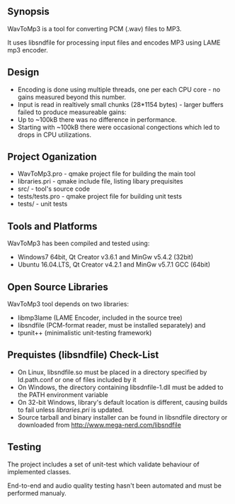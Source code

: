 ## Synopsis
WavToMp3 is a tool for converting PCM (.wav) files to MP3.

It uses libsndfile for processing input files and encodes MP3 using LAME mp3 encoder.

## Design
* Encoding is done using multiple threads, one per each CPU core - no gains measured beyond this number.
* Input is read in realtively small chunks (28*1154 bytes) - larger buffers failed to produce measureable gains:
 * Up to ~100kB there was no difference in performance.
 * Starting with ~100kB there were occasional congections which led to drops in CPU utilizations.
 
## Project Oganization
* WavToMp3.pro - qmake project file for building the main tool
* libraries.pri - qmake include file, listing libary prequisites
* src/ - tool's source code
* tests/tests.pro - qmake project file for building unit tests
* tests/ - unit tests

## Tools and Platforms
WavToMp3 has been compiled and tested using:
* Windows7 64bit, Qt Creator v3.6.1 and MinGw v5.4.2 (32bit)
* Ubuntu 16.04.LTS, Qt Creator v4.2.1 and MinGw v5.7.1 GCC (64bit)

## Open Source Libraries
WavToMp3 tool depends on two libraries:
* libmp3lame (LAME Encoder, included in the source tree)
* libsndfile (PCM-format reader, must be installed separately) and
* tpunit++ (minimalistic unit-testing framework)

## Prequistes (libsndfile) Check-List
* On Linux, libsndfile.so must be placed in a directory specified by ld.path.conf or one of files included by it
* On Windows, the directory containing libsdnfile-1.dll must be added to the PATH environment variable
* On 32-bit Windows, library's default location is different, causing builds to fail unless *libraries.pri* is updated.
* Source tarball and binary installer can be found in libsndfile directory or downloaded from http://www.mega-nerd.com/libsndfile

## Testing
The project includes a set of unit-test which validate behaviour of implemented classes.

End-to-end and audio quality testing hasn't been automated and must be performed manualy.
